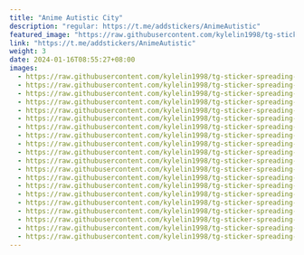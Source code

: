 ```yaml
---
title: "Anime Autistic City"
description: "regular: https://t.me/addstickers/AnimeAutistic"
featured_image: "https://raw.githubusercontent.com/kylelin1998/tg-sticker-spreading-worldwide-images/main/img/23e1040a-1db3-4d23-adcd-5ae1ffdd67be.jpg"
link: "https://t.me/addstickers/AnimeAutistic"
weight: 3
date: 2024-01-16T08:55:27+08:00
images:
  - https://raw.githubusercontent.com/kylelin1998/tg-sticker-spreading-worldwide-images/main/img/23e1040a-1db3-4d23-adcd-5ae1ffdd67be.jpg
  - https://raw.githubusercontent.com/kylelin1998/tg-sticker-spreading-worldwide-images/main/img/02ce9d44-7cc0-4917-a141-1f1d17b90282.jpg
  - https://raw.githubusercontent.com/kylelin1998/tg-sticker-spreading-worldwide-images/main/img/569792dd-5b5a-4097-8794-85b62406d5bc.jpg
  - https://raw.githubusercontent.com/kylelin1998/tg-sticker-spreading-worldwide-images/main/img/645de561-095d-4be5-a56b-d598a074160c.jpg
  - https://raw.githubusercontent.com/kylelin1998/tg-sticker-spreading-worldwide-images/main/img/726ee5d6-a341-4ded-9237-f627be574fed.jpg
  - https://raw.githubusercontent.com/kylelin1998/tg-sticker-spreading-worldwide-images/main/img/097211a3-9fd1-4be3-badf-b4275589aa60.jpg
  - https://raw.githubusercontent.com/kylelin1998/tg-sticker-spreading-worldwide-images/main/img/c93b7e55-3f44-446a-af3f-721cb278e099.jpg
  - https://raw.githubusercontent.com/kylelin1998/tg-sticker-spreading-worldwide-images/main/img/13894ded-af74-4823-8531-386351bea5a6.jpg
  - https://raw.githubusercontent.com/kylelin1998/tg-sticker-spreading-worldwide-images/main/img/fca78f60-158f-4ea9-a1a4-1115225f7144.jpg
  - https://raw.githubusercontent.com/kylelin1998/tg-sticker-spreading-worldwide-images/main/img/a6ef5126-3876-497a-ab66-bcf9830f6cbe.jpg
  - https://raw.githubusercontent.com/kylelin1998/tg-sticker-spreading-worldwide-images/main/img/81e9b5a9-1c6a-4c77-9a7e-77b251fd4209.jpg
  - https://raw.githubusercontent.com/kylelin1998/tg-sticker-spreading-worldwide-images/main/img/749f8507-c092-4704-89ad-ed85fcbfa994.jpg
  - https://raw.githubusercontent.com/kylelin1998/tg-sticker-spreading-worldwide-images/main/img/38fd6ca8-0df7-40b4-9eef-14a0580786b2.jpg
  - https://raw.githubusercontent.com/kylelin1998/tg-sticker-spreading-worldwide-images/main/img/82a119d3-3869-417d-81fb-5a5377086410.jpg
  - https://raw.githubusercontent.com/kylelin1998/tg-sticker-spreading-worldwide-images/main/img/ca6ffbe9-9b09-4599-9ecf-e6d2aca8533a.jpg
  - https://raw.githubusercontent.com/kylelin1998/tg-sticker-spreading-worldwide-images/main/img/5aac0570-4780-469b-9274-eb8795d476f7.jpg
  - https://raw.githubusercontent.com/kylelin1998/tg-sticker-spreading-worldwide-images/main/img/8aa9d3d6-fe70-46e2-902d-54262abe711c.jpg
  - https://raw.githubusercontent.com/kylelin1998/tg-sticker-spreading-worldwide-images/main/img/dfa62aef-26d7-470c-912b-5a4a32baa8e0.jpg
  - https://raw.githubusercontent.com/kylelin1998/tg-sticker-spreading-worldwide-images/main/img/fbfa86a0-363c-41ea-92e4-ce32330508bd.jpg
  - https://raw.githubusercontent.com/kylelin1998/tg-sticker-spreading-worldwide-images/main/img/aec86a9c-c89a-4ee1-aadb-e9b8af3bb943.jpg
---
```

